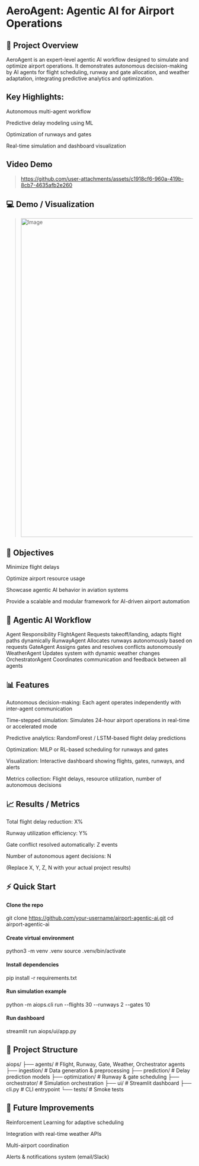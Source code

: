# AeroAgent: Agentic AI for Airport Operations

<!-- Replace with your banner -->

## 🚀 Project Overview

AeroAgent is an expert-level agentic AI workflow designed to simulate and optimize airport operations. It demonstrates autonomous decision-making by AI agents for flight scheduling, runway and gate allocation, and weather adaptation, integrating predictive analytics and optimization.

## Key Highlights:

Autonomous multi-agent workflow

Predictive delay modeling using ML

Optimization of runways and gates

Real-time simulation and dashboard visualization

## Video Demo

 > https://github.com/user-attachments/assets/c1918cf6-960a-419b-8cb7-4635afb2e260

## 💻 Demo / Visualization

> <img width="1470" height="861" alt="Image" src="https://github.com/user-attachments/assets/8220ba3a-8d4c-4588-b6c2-8fee7fa17b80" />

## 🎯 Objectives

Minimize flight delays

Optimize airport resource usage

Showcase agentic AI behavior in aviation systems

Provide a scalable and modular framework for AI-driven airport automation

## 🧩 Agentic AI Workflow
Agent	Responsibility
FlightAgent	Requests takeoff/landing, adapts flight paths dynamically
RunwayAgent	Allocates runways autonomously based on requests
GateAgent	Assigns gates and resolves conflicts autonomously
WeatherAgent	Updates system with dynamic weather changes
OrchestratorAgent	Coordinates communication and feedback between all agents

## 📊 Features

Autonomous decision-making: Each agent operates independently with inter-agent communication

Time-stepped simulation: Simulates 24-hour airport operations in real-time or accelerated mode

Predictive analytics: RandomForest / LSTM-based flight delay predictions

Optimization: MILP or RL-based scheduling for runways and gates

Visualization: Interactive dashboard showing flights, gates, runways, and alerts

Metrics collection: Flight delays, resource utilization, number of autonomous decisions


## 📈 Results / Metrics

Total flight delay reduction: X%

Runway utilization efficiency: Y%

Gate conflict resolved automatically: Z events

Number of autonomous agent decisions: N

(Replace X, Y, Z, N with your actual project results)

## ⚡ Quick Start
#### Clone the repo
git clone https://github.com/your-username/airport-agentic-ai.git
cd airport-agentic-ai

#### Create virtual environment
python3 -m venv .venv
source .venv/bin/activate

#### Install dependencies
pip install -r requirements.txt

#### Run simulation example
python -m aiops.cli run --flights 30 --runways 2 --gates 10

#### Run dashboard
streamlit run aiops/ui/app.py

## 📁 Project Structure
aiops/
├── agents/        # Flight, Runway, Gate, Weather, Orchestrator agents
├── ingestion/     # Data generation & preprocessing
├── prediction/    # Delay prediction models
├── optimization/  # Runway & gate scheduling
├── orchestrator/  # Simulation orchestration
├── ui/            # Streamlit dashboard
├── cli.py         # CLI entrypoint
└── tests/         # Smoke tests


## 🔧 Future Improvements

Reinforcement Learning for adaptive scheduling

Integration with real-time weather APIs

Multi-airport coordination

Alerts & notifications system (email/Slack)

